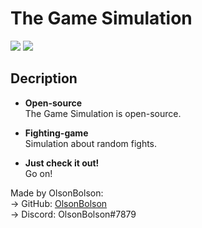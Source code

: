 # The Game Simulation
![](https://img.shields.io/github/license/OlsonBolson-C/The-Game-Simulator)
![](https://img.shields.io/github/last-commit/OlsonBolson-C/The-Game-Simulator)

## Decription

- **Open-source** <br>
The Game Simulation is open-source.

- **Fighting-game** <br>
Simulation about random fights.

- **Just check it out!** <br>
Go on!

Made by OlsonBolson: <br> 
 → GitHub: [OlsonBolson](https://github.com/OlsonBolson-C) <br>
 → Discord: OlsonBolson#7879
